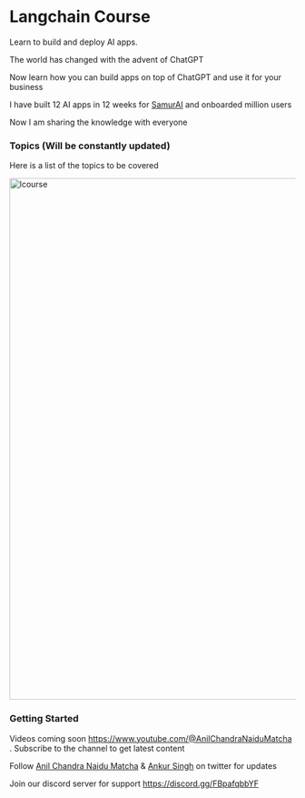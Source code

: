 # Langchain Course

Learn to build and deploy AI apps. 

The world has changed with the advent of ChatGPT

Now learn how you can build apps on top of ChatGPT and use it for your business

I have built 12 AI apps in 12 weeks for [SamurAI](thesamur.ai) and onboarded million users

Now I am sharing the knowledge with everyone

### Topics (Will be constantly updated)

Here is a list of the topics to be covered

<img width="917" alt="lcourse" src="https://github.com/SamurAIGPT/langchain-course/assets/4326215/a3c88853-e5b2-4557-b2d1-53c259830087">

### Getting Started

Videos coming soon https://www.youtube.com/@AnilChandraNaiduMatcha . Subscribe to the channel to get latest content

Follow [Anil Chandra Naidu Matcha](https://twitter.com/matchaman11) & [Ankur Singh](https://twitter.com/ankur_maker) on twitter for updates

Join our discord server for support https://discord.gg/FBpafqbbYF

